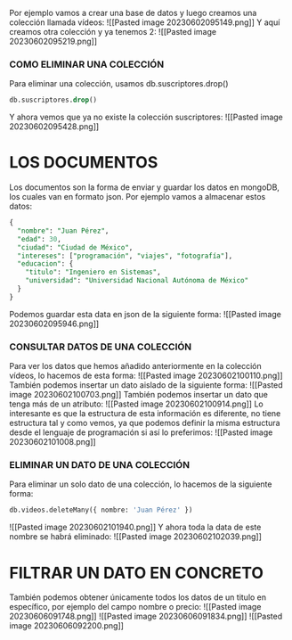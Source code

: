 Por ejemplo vamos a crear una base de datos y luego creamos una colección llamada vídeos:
![[Pasted image 20230602095149.png]]
Y aquí creamos otra colección y ya tenemos 2:
![[Pasted image 20230602095219.png]]
### COMO ELIMINAR UNA COLECCIÓN
Para eliminar una colección, usamos db.suscriptores.drop()
```sql
db.suscriptores.drop()
```
Y ahora vemos que ya no existe la colección suscriptores:
![[Pasted image 20230602095428.png]]
# LOS DOCUMENTOS
Los documentos son la forma de enviar y guardar los datos en mongoDB, los cuales van en formato json. Por ejemplo vamos a almacenar estos datos:
```sql
{
  "nombre": "Juan Pérez",
  "edad": 30,
  "ciudad": "Ciudad de México",
  "intereses": ["programación", "viajes", "fotografía"],
  "educacion": {
    "titulo": "Ingeniero en Sistemas",
    "universidad": "Universidad Nacional Autónoma de México"
  }
}
```
Podemos guardar esta data en json de la siguiente forma:
![[Pasted image 20230602095946.png]]
### CONSULTAR DATOS DE UNA COLECCIÓN
Para ver los datos que hemos añadido anteriormente en la colección vídeos, lo hacemos de esta forma:
![[Pasted image 20230602100110.png]]
También podemos insertar un dato aislado de la siguiente forma:
![[Pasted image 20230602100703.png]]
También podemos insertar un dato que tenga más de un atributo:
![[Pasted image 20230602100914.png]]
Lo interesante es que la estructura de esta información es diferente, no tiene estructura tal y como vemos, ya que podemos definir la misma estructura desde el lenguaje de programación si así lo preferimos:
![[Pasted image 20230602101008.png]]
### ELIMINAR UN DATO DE UNA COLECCIÓN
Para eliminar un solo dato de una colección, lo hacemos de la siguiente forma:
```sql
db.videos.deleteMany({ nombre: 'Juan Pérez' })
```
![[Pasted image 20230602101940.png]]
Y ahora toda la data de este nombre se habrá eliminado:
![[Pasted image 20230602102039.png]]
# FILTRAR UN DATO EN CONCRETO
También podemos obtener únicamente todos los datos de un titulo en específico, por ejemplo del campo nombre o precio:
![[Pasted image 20230606091748.png]]
![[Pasted image 20230606091834.png]]
![[Pasted image 20230606092200.png]]